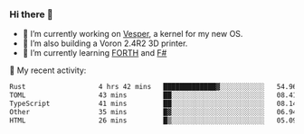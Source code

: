 ### Hi there 👋

<!--
**berkus/berkus** is a ✨ _special_ ✨ repository because its `README.md` (this file) appears on your GitHub profile.

Here are some ideas to get you started:

- 🔭 I’m currently working on ...
- 🌱 I’m currently learning ...
- 👯 I’m looking to collaborate on ...
- 🤔 I’m looking for help with ...
- 💬 Ask me about ...
- 📫 How to reach me: ...
- 😄 Pronouns: ...
- ⚡ Fun fact: ...
-->

- 🔭 I’m currently working on [Vesper](https://github.com/metta-systems/vesper), a kernel for my new OS.
- 🔭 I’m also building a Voron 2.4R2 3D printer.
- 🌱 I’m currently learning [FORTH](http://forth.com/starting-forth/) and [F#](https://fsharpforfunandprofit.com/)

💼 My recent activity:

<!--START_SECTION:waka-->

```txt
Rust                  4 hrs 42 mins   █████████████▓░░░░░░░░░░░   54.96 %
TOML                  43 mins         ██░░░░░░░░░░░░░░░░░░░░░░░   08.41 %
TypeScript            41 mins         ██░░░░░░░░░░░░░░░░░░░░░░░   08.14 %
Other                 35 mins         █▓░░░░░░░░░░░░░░░░░░░░░░░   06.94 %
HTML                  26 mins         █▒░░░░░░░░░░░░░░░░░░░░░░░   05.09 %
```

<!--END_SECTION:waka-->
